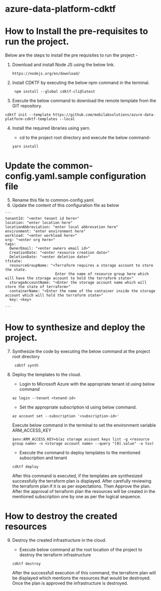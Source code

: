 # azure-data-platform-cdktf

# How to Install the pre-requisites to run the project.

Below are the steps to install the pre requisites to run the project - 

  1) Download and install Node JS using the below link.

      ```
      https://nodejs.org/en/download/
      ``` 
  2) Install CDKTF by executing the below npm command in the terminal.

     ```
      npm install --global cdktf-cli@latest
     ```
  3) Execute the below command to download the remote template from the GIT repository.
  
  ```
  cdktf init --template https://github.com/mobilabsolutions/azure-data-platform-cdktf-templates --local
  ```
     
  4) Install the required libraries using yarn.

     - cd to the project root directory and execute the below command-
    
     ```
     yarn install
     ```

# Update the common-config.yaml.sample configuration file

  5) Rename this file to common-config.yaml.
  6) Update the content of this configuration file as below 

  ````
  ```
  tenantId: "<enter tenant id here>"
  location: "enter location here"
  locationAbbreviation: "enter local abbrevation here"
  environment: "enter environment here"
  workload: "<enter workload here>"
  org: "<enter org here>"
  tags:
    OwnerEmail: "<enter owners email id>"
    CreationDate: "<enter resource creation date>"
    DeletionDate: "<enter deletion date>"
  tfstate:
    resourceGroupName: "<Terraform requires a storage account to store the state. 
                         Enter the name of resource group here which will have the storage account to hold the terraform state>"
    storageAccountName: "<Enter the storage account name which will store the state of terraform>"
    containerName: "<Enter the name of the container inside the storage account which will hold the terraform state>"
    key: <key>

  ```
  ````       

# How to synthesize and deploy the project.

  7) Synthesize the code by executing the below command at the project root directory
     ```
      cdktf synth
     ```
  8) Deploy the templates to the cloud.

     - Login to Microsoft Azure with the appropriate tenant id using below command 
     ```
     az login --tenant <tenand-id>
     ```
     - Set the appropriate subscription id using below command.
     ```
     az account set --subscription '<subscription-id>'
     ```

     Execute below command in the terminal to set the environment variable ARM_ACCESS_KEY

     ```
     $env:ARM_ACCESS_KEY=$(az storage account keys list -g <resource group name> -n <storage account name> --query "[0].value" -o tsv)  
     ``` 

     - Execute the command to deploy templates to the mentioned subscription and tenant
     ```
     cdktf deploy
     ```
     After this command is executed, if the templates are synthesized successfully the terraform 
     plan is displayed. After carefully reviewing the terraform plan if it is as per expectations.
     Then Approve the plan. After the approval of terraform plan the resources will be created in 
     the mentioned subscription one by one as per the logical sequence.

# How to destroy the created resources 

  9) Destroy the created infrastructure in the cloud.
     
     - Execute below command at the root location of the project to destroy the terraform infrastructure
     ```
     cdktf destroy
     ```
     After the successfull execution of this command, the terraform plan will be displayed which mentions 
     the resources that would be destroyed. Once the plan is approved the infrastructure is destroyed. 

   




